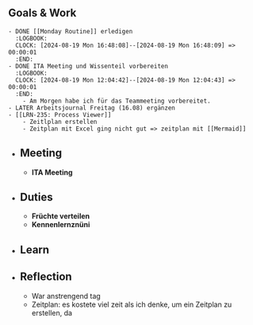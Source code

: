 ## Goals & Work
	- DONE [[Monday Routine]] erledigen
	  :LOGBOOK:
	  CLOCK: [2024-08-19 Mon 16:48:08]--[2024-08-19 Mon 16:48:09] =>  00:00:01
	  :END:
	- DONE ITA Meeting und Wissenteil vorbereiten
	  :LOGBOOK:
	  CLOCK: [2024-08-19 Mon 12:04:42]--[2024-08-19 Mon 12:04:43] =>  00:00:01
	  :END:
		- Am Morgen habe ich für das Teammeeting vorbereitet.
	- LATER Arbeitsjournal Freitag (16.08) ergänzen
	- [[LRN-235: Process Viewer]]
		- Zeitlplan erstellen
		- Zeitplan mit Excel ging nicht gut => zeitplan mit [[Mermaid]]
- ## Meeting
	- **ITA Meeting**
- ## Duties
	- **Früchte verteilen**
	- **Kennenlernznüni**
- ## Learn
- ## Reflection
	- War anstrengend tag
	- Zeitplan: es kostete viel zeit als ich denke, um ein Zeitplan zu erstellen, da